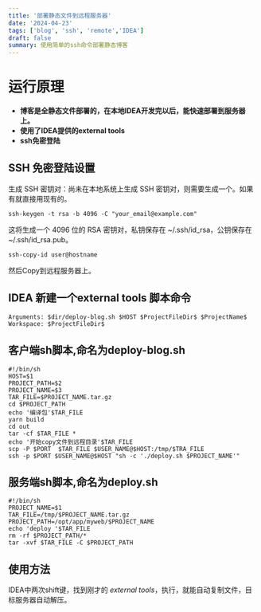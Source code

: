 ```yaml
---
title: '部署静态文件到远程服务器'
date: '2024-04-23'
tags: ['blog', 'ssh', 'remote','IDEA']
draft: false
summary: 使用简单的ssh命令部署静态博客
---
```

# 运行原理
- **博客是全静态文件部署的，在本地IDEA开发完以后，能快速部署到服务器上。**
- **使用了IDEA提供的external tools**
- **ssh免密登陆**

## SSH 免密登陆设置
生成 SSH 密钥对：尚未在本地系统上生成 SSH 密钥对，则需要生成一个。如果有就直接用现有的。
```shell
ssh-keygen -t rsa -b 4096 -C "your_email@example.com"
```
这将生成一个 4096 位的 RSA 密钥对，私钥保存在 ~/.ssh/id_rsa，公钥保存在 ~/.ssh/id_rsa.pub。
```shell
ssh-copy-id user@hostname
```
然后Copy到远程服务器上。

## IDEA 新建一个external tools 脚本命令
```shell
Arguments: $dir/deploy-blog.sh $HOST $ProjectFileDir$ $ProjectName$
Workspace: $ProjectFileDir$
```

## 客户端sh脚本,命名为deploy-blog.sh
```shell
#!/bin/sh
HOST=$1
PROJECT_PATH=$2
PROJECT_NAME=$3
TAR_FILE=$PROJECT_NAME.tar.gz
cd $PROJECT_PATH
echo '编译包'$TAR_FILE
yarn build
cd out
tar -cf $TAR_FILE *
echo '开始copy文件到远程目录'$TAR_FILE
scp -P $PORT  $TAR_FILE $USER_NAME@$HOST:/tmp/$TRA_FILE
ssh -p $PORT $USER_NAME@$HOST "sh -c './deploy.sh $PROJECT_NAME'"
```
## 服务端sh脚本,命名为deploy.sh
```shell
#!/bin/sh
PROJECT_NAME=$1
TAR_FILE=/tmp/$PROJECT_NAME.tar.gz
PROJECT_PATH=/opt/app/myweb/$PROJECT_NAME
echo 'deploy '$TAR_FILE
rm -rf $PROJECT_PATH/*
tar -xvf $TAR_FILE -C $PROJECT_PATH
```
## 使用方法
IDEA中两次shift键，找到刚才的 *external tools*，执行，就能自动复制文件，目标服务器自动解压。

